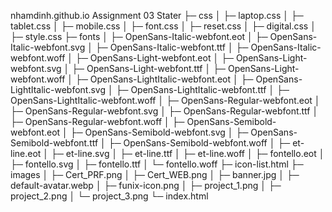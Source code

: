 nhamdinh.github.io
Assignment 03 Stater
├─ css
│ ├─ laptop.css
│ ├─ tablet.css
│ ├─ mobile.css
│ ├─ font.css
│ ├─ reset.css
│ ├─ digital.css
│ ├─ style.css
├─ fonts
│ ├─ OpenSans-Italic-webfont.eot
│ ├─ OpenSans-Italic-webfont.svg
│ ├─ OpenSans-Italic-webfont.ttf
│ ├─ OpenSans-Italic-webfont.woff
│ ├─ OpenSans-Light-webfont.eot
│ ├─ OpenSans-Light-webfont.svg
│ ├─ OpenSans-Light-webfont.ttf
│ ├─ OpenSans-Light-webfont.woff
│ ├─ OpenSans-LightItalic-webfont.eot
│ ├─ OpenSans-LightItalic-webfont.svg
│ ├─ OpenSans-LightItalic-webfont.ttf
│ ├─ OpenSans-LightItalic-webfont.woff
│ ├─ OpenSans-Regular-webfont.eot
│ ├─ OpenSans-Regular-webfont.svg
│ ├─ OpenSans-Regular-webfont.ttf
│ ├─ OpenSans-Regular-webfont.woff
│ ├─ OpenSans-Semibold-webfont.eot
│ ├─ OpenSans-Semibold-webfont.svg
│ ├─ OpenSans-Semibold-webfont.ttf
│ ├─ OpenSans-Semibold-webfont.woff
│ ├─ et-line.eot
│ ├─ et-line.svg
│ ├─ et-line.ttf
│ ├─ et-line.woff
│ ├─ fontello.eot
│ ├─ fontello.svg
│ ├─ fontello.ttf
│ └─ fontello.woff
├─ icon-list.html
├─ images
│ ├─ Cert_PRF.png
│ ├─ Cert_WEB.png
│ ├─ banner.jpg
│ ├─ default-avatar.webp
│ ├─ funix-icon.png
│ ├─ project_1.png
│ ├─ project_2.png
│ └─ project_3.png
└─ index.html

```

```
